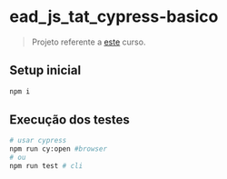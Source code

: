 # ead_js_tat_cypress-basico

> Projeto referente a [este](https://www.udemy.com/course/testes-automatizados-com-cypress-basico) curso.

## Setup inicial

```sh
npm i
```

## Execução dos testes

```sh
# usar cypress
npm run cy:open #browser
# ou
npm run test # cli
```
